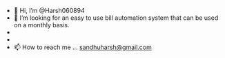 - 👋 Hi, I’m @Harsh060894
- 👀 I’m looking for an easy to use bill automation system that can be used on a monthly basis.
- 
-
- 📫 How to reach me ... sandhuharsh@gmail.com 

<!---
Harsh060894/Harsh060894 is a ✨ special ✨ repository because its `README.md` (this file) appears on your GitHub profile.
You can click the Preview link to take a look at your changes.
--->
